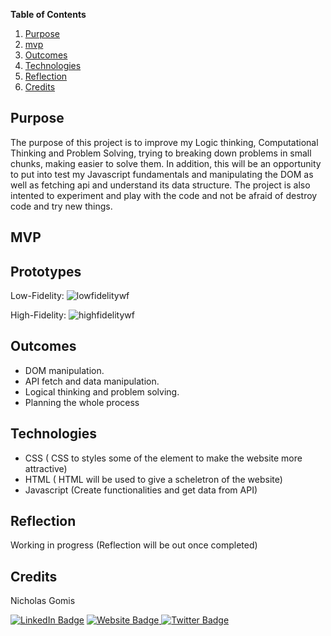 **Table of Contents**
1. [Purpose](#{Purpose}) 
2. [mvp](#{Mvp})
3. [Outcomes](#{Outcomes})
4. [Technologies](#{Technologies})
5. [Reflection](#{Reflection})
6. [Credits](#{Credits})



## Purpose

The purpose of this project is to improve my Logic thinking, Computational Thinking and  Problem Solving, trying to breaking down problems in small chunks, making easier to solve them. In addition, this will be an opportunity to put into test my Javascript fundamentals and manipulating the DOM as well as fetching api and understand its data structure. The project is also intented to experiment and play with the code and not be afraid of destroy code and try new things. 

## MVP



## Prototypes
Low-Fidelity:
<img src="https://i.ibb.co/Krf72Q7/Clean-Shot-2022-05-24-at-16-50-17-2x.png" alt="lowfidelitywf"/>


High-Fidelity:
<img src="https://i.ibb.co/QmKcV4Q/Clean-Shot-2022-06-07-at-17-35-13-2x.png" alt="highfidelitywf"/>

## Outcomes
- DOM manipulation.
- API fetch and data manipulation.
- Logical thinking and problem solving.
- Planning the whole process



## Technologies

- CSS ( CSS to styles some of the element to make the website more attractive)
- HTML ( HTML  will be used to give a scheletron of the website)
- Javascript (Create functionalities and get data from API)


## Reflection

Working in progress (Reflection will be out once completed)

## Credits
Nicholas Gomis

<p align="left">
  <a href="https://www.linkedin.com/in/nicholasgomis/">
    <img src="https://img.shields.io/badge/LinkedIn-blue?style=for-the-badge&logo=linkedin&logoColor=white" alt="LinkedIn Badge"></a>
  <a href="https://portfolio-nicholasgomis.vercel.app">
    <img src="https://img.shields.io/badge/Website-3b5998?style=for-the-badge&logo=google-chrome&logoColor=white" alt="Website Badge"/>
  </a>
  <a href="https://twitter.com/nicholasgomis">
    <img src="https://img.shields.io/badge/Twitter-blue?style=for-the-badge&logo=twitter&logoColor=white" alt="Twitter Badge"/>
  </a>
</p>
</br>
